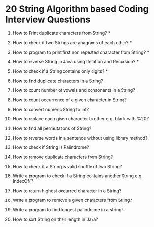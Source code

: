# 20 String Algorithm based Coding Interview Questions

1. How to Print duplicate characters from String? *

2. How to check if two Strings are anagrams of each other? *

3. How to program to print first non repeated character from String? *

4. How to reverse String in Java using Iteration and Recursion? *

5. How to check if a String contains only digits? *

6. How to find duplicate characters in a String?

7. How to count number of vowels and consonants in a String?

8. How to count occurrence of a given character in String?

9. How to convert numeric String to int?

10. How to replace each given character to other e.g. blank with %20?

11. How to find all permutations of String?

12. How to reverse words in a sentence without using library method?

13. How to check if String is Palindrome?

14. How to remove duplicate characters from String?

15. How to check if a String is valid shuffle of two String?

16. Write a program to check if a String contains another String e.g. indexOf(.?

17. How  to return highest occurred character in a String?

18. Write a program to remove a given characters from String?

19. Write a program to find longest palindrome in a string?

20. How to sort String on their length in Java?
